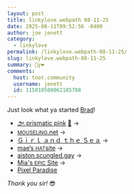 ```yaml
---
layout: post
title: 𝚕𝚒𝚗𝚔𝚢𝚕𝚘𝚟𝚎.𝚠𝚎𝚋𝚙𝚊𝚝𝚑 𝟶𝟾-𝟷𝟷-𝟸𝟻
date: 2025-08-11T09:52:56 -0400
author: joe jenett
category:
  - linkylove
permalink: /linkylove.webpath-08-11-25/
slug: linkylove.webpath-08-11-25
summary: 🔗y❤️
comments:
  host: toot.community
  username: jenett
  id: 115010508062185788
---
```

<p>
	Just look what ya started <a href="https://indieseek.xyz/">Brad</a>!
</p>
<ul class="linkylove">
	<li><a title="Sakkie" href="https://prismatic.pink/">౨ৎ prismatic pink</a> <a title="source" href="https://pinboard.in/u:ramblinggit">📌</a> <span title="led to link shown below">&#8594;</span></li>
	<li><a title="Mousecky" href="https://mouseling.net/"><small>MOUSELING</small>.net</a> <span title="led to link shown below">&#8594;</span></li>
	<li><a title="Dinny" href="https://sakana.neocities.org/">Ｇｉｒｌ ａｎｄ ｔｈｅ Ｓｅａ</a> <span title="led to link shown below">&#8594;</span></li>
	<li><a title="mae" href="https://maehat.neocities.org/">mae’s <small>HAT</small>site</a> <span title="led to link shown below">&#8594;</span></li>
	<li><a title="Ashton" href="https://aiston.scungled.gay/">aiston.scungled.gay</a> <span title="led to link shown below">&#8594;</span></li>
	<li><a title="mia" href="http://mia.sinister.gay/">Mia's <small>EPIC</small> Site</a> <span title="led to link shown below">&#8594;</span></li>
	<li><a title="Wynn" href="https://wynns-wonderful-pixel-paradise.neocities.org/">Pixel Paradise</a> </li>
</ul>
<p>
	<em>Thank you sir!</em> 😎
</p>
<a href="https://brid.gy/publish/mastodon"></a>